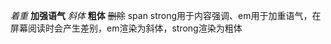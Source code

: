 <em>着重</em>
<strong>加强语气</strong>
<i>斜体</i>
<b>粗体</b>
<del>删除</del>
<span>span</span>
strong用于内容强调、em用于加重语气，在屏幕阅读时会产生差别，em渲染为斜体，strong渲染为粗体